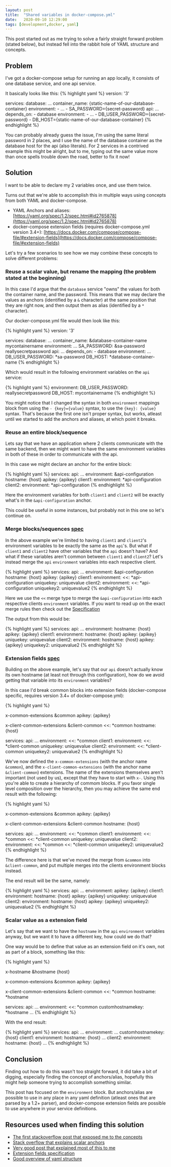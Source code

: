 ```yaml
---
layout: post
title:  "Shared variables in docker-compose.yml"
date:   2020-09-10 12:29:00
tags: [development,docker, yaml]
---
```


This post started out as me trying to solve a fairly straight forward problem (stated below), but instead fell into the rabbit hole of YAML structure and concepts.

## Problem
I've got a docker-compose setup for running an app locally, it consists of one database service, and one api service.

It basically looks like this:
{% highlight yaml %}
version: '3'

services:
  database:
    ...
    container_name: {static-name-of-our-database-container}
    environment:
      - ...
      - SA_PASSWORD={secret-password}
  api:
    ...
    depends_on:
      - database
    environment:
      - ...
      - DB_USER_PASSWORD={secret-password}
      - DB_HOST={static-name-of-our-database-container}
{% endhighlight %}

You can probably already guess the issue, I'm using the same literal password in 2 places, and I use the name of the database container as the database host for the api (also literals). For 2 services in a contrived example this might be alright, but to me, typing out the same value more than once spells trouble down the road, better to fix it now!

## Solution
I want to be able to declare my 2 variables once, and use them twice.

Turns out that we're able to accomplish this in multiple ways using concepts from both YAML and docker-compose.
- YAML Anchors and aliases: [https://yaml.org/spec/1.2/spec.html#id2765878](https://yaml.org/spec/1.2/spec.html#id2765878)
- docker-compose extension fields (requires docker-compose.yml version 3.4+): [https://docs.docker.com/compose/compose-file/#extension-fields](https://docs.docker.com/compose/compose-file/#extension-fields)

Let's try a few scenarios to see how we may combine these concepts to solve different problems:

### Reuse a scalar value, but rename the mapping (the problem stated at the beginning)
In this case I'd argue that the `database` service "owns" the values for both the container name, and the password. This means that we may declare the values as anchors (identified by a `&` character) at the same position that they are right now, and then output them as alias (identified by a `*` character).

Our docker-compose.yml file would then look like this:

{% highlight yaml %}
version: '3'

services:
  database:
    ...
    container_name: &database-container-name mycontainername
    environment:
      ...
      SA_PASSWORD: &sa-password reallysecretpassword
  api:
    ...
    depends_on:
      - database
    environment:
      ...
      DB_USER_PASSWORD: *sa-password
      DB_HOST: *database-container-name
{% endhighlight %}

Which would result in the following environment variables on the `api` service:

{% highlight yaml %}
environment:
  DB_USER_PASSWORD: reallysecretpassword
  DB_HOST: mycontainername
{% endhighlight %}

You might notice that I changed the syntax in both `environment` mappings block from using the `- {key}={value}` syntax, to use the `{key}: {value}` syntax. That's because the first one isn't proper syntax, but works, atleast until we started to add the anchors and aliases, at which point it breaks.

### Reuse an entire block/sequence
Lets say that we have an application where 2 clients communicate with the same backend, then we might want to have the same environment variables in both of these in order to communicate with the api.

In this case we might declare an anchor for the entire block:

{% highlight yaml %}
services:
  api:
    ...
    environment:
      &api-configuration
      hostname: {host}
      apikey: {apikey}
  client1:
    environment: *api-configuration
  client2:
    environment: *api-configuration
{% endhighlight %}

Here the environment variables for both `client1` and `client2` will be exactly what's in the `&api-configuration` anchor.

This could be useful in some instances, but probably not in this one so let's continue on.

### Merge blocks/sequences [spec](https://yaml.org/type/merge.html)
In the above example we're limited to having `client1` and `client2`'s environment variables to be exactly the same as the `api`'s. But what if `client1` and `client2` have other variables that the `api` doesn't have? And what if these variables aren't common between `client1` and `client2`? Let's instead merge the `api` `environment` variables into each respective client.

{% highlight yaml %}
services:
  api:
    ...
    environment:
      &api-configuration
      hostname: {host}
      apikey: {apikey}
  client1:
    environment: 
      <<: *api-configuration
      uniquekey: uniquevalue
  client2:
    environment:
      <<: *api-configuration
      uniquekey2: uniquevalue2
{% endhighlight %}

Here we use the `<<` merge type to merge the `&api-configuration` into each respective clients `environment` variables. If you want to read up on the exact merge rules then check out the [Specification](https://yaml.org/type/merge.html)

The output from this would be:

{% highlight yaml %}
services:
  api:
    ...
    environment:
      hostname: {host}
      apikey: {apikey}
  client1:
    environment: 
      hostname: {host}
      apikey: {apikey}
      uniquekey: uniquevalue
  client2:
    environment:
      hostname: {host}
      apikey: {apikey}
      uniquekey2: uniquevalue2
{% endhighlight %}

### Extension fields [spec](https://docs.docker.com/compose/compose-file/#extension-fields)
Building on the above example, let's say that our `api` doesn't actually know its own hostname (at least not through this configuration), how do we avoid getting that variable into its `environment` variables?

In this case I'd break common blocks into extension fields (docker-compose specific, requires version 3.4+ of docker-compose.yml):

{% highlight yaml %}

x-common-extensions
  &common
  apikey: {apikey}

x-client-common-extensions
  &client-common
  <<: *common
  hostname: {host}

services:
  api:
    ...
    environment:
      <<: *common
  client1:
    environment: 
      <<: *client-common
      uniquekey: uniquevalue
  client2:
    environment:
      <<: *client-common
      uniquekey2: uniquevalue2
{% endhighlight %}

We've now defined the `x-common-extensions` (with the anchor name `&common`), and the `x-client-common-extensions` (with the anchor name `&client-common`) extensions. The name of the extensions themselves aren't important (not used by us), except that they have to start with `x-`. Using this you're able to create a hierarchy of commom blocks. If you favor single level composition over the hierarchy, then you may achieve the same end result with the following:

{% highlight yaml %}

x-common-extensions
  &common
  apikey: {apikey}

x-client-common-extensions
  &client-common
  hostname: {host}

services:
  api:
    ...
    environment:
      <<: *common
  client1:
    environment: 
      <<: *common
      <<: *client-common
      uniquekey: uniquevalue
  client2:
    environment:
      <<: *common
      <<: *client-common
      uniquekey2: uniquevalue2
{% endhighlight %}

The difference here is that we've moved the merge from `&common` into `&client-common`, and put multiple merges into the clients environment blocks instead.

The end result will be the same, namely:

{% highlight yaml %}
services:
  api:
    ...
    environment:
      apikey: {apikey}
  client1:
    environment: 
      hostname: {host}
      apikey: {apikey}
      uniquekey: uniquevalue
  client2:
    environment:
      hostname: {host}
      apikey: {apikey}
      uniquekey2: uniquevalue2
{% endhighlight %}

### Scalar value as a extension field
Let's say that we want to have the `hostname` in the `api` `environment` variables anyway, but we want it to have a different key, how could we do that?

One way would be to define that value as an extension field on it's own, not as part of a block, something like this:

{% highlight yaml %}

x-hostname &hostname {host}

x-common-extensions
  &common
  apikey: {apikey}

x-client-common-extensions
  &client-common
  <<: *common
  hostname: *hostname

services:
  api:
    ...
    environment:
      <<: *common
      customhostnamekey: *hostname
  ...
{% endhighlight %}

With the end result:

{% highlight yaml %}
services:
  api:
    ...
    environment:
      ...
      customhostnamekey: {host}
  client1:
    environment: 
      hostname: {host}
      ...
  client2:
    environment:
      hostname: {host}
      ...
{% endhighlight %}

## Conclusion
Finding out how to do this wasn't too straight forward, it did take a bit of digging, especially finding the concept of anchors/alias, hopefully this might help someone trying to accomplish something similar.

This post has focused on the `environment` block. But anchors/alias are possible to use in any place in any yaml definition (atleast ones that are parsed by a 1.2+ parser), and docker-compose extension fields are possible to use anywhere in your service definitions.

## Resources used when finding this solution
- [The first stackoverflow post that exposed me to the concepts](https://stackoverflow.com/questions/36283908/re-using-environmental-variables-in-docker-compose-yml)
- [Stack overflow that explains scalar anchors](https://stackoverflow.com/questions/39282485/can-i-anchor-individual-items-in-a-yaml-collection)
- [Very good post that explained most of this to me](https://medium.com/@kinghuang/docker-compose-anchors-aliases-extensions-a1e4105d70bd)
- [Extension fields specification](https://docs.docker.com/compose/compose-file/#extension-fields)
- [Good overview of yaml structure](https://www.tutorialspoint.com/yaml/yaml_collections_and_structures.htm)